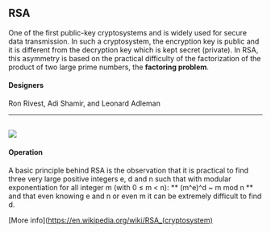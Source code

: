 ## RSA
 One of the first public-key cryptosystems and is widely used for secure data transmission. In such a cryptosystem, the encryption key is public and it is different from the decryption key which is kept secret (private). In RSA, this asymmetry is based on the practical difficulty of the factorization of the product of two large prime numbers, the **factoring problem**.

#### Designers
Ron Rivest, Adi Shamir, and Leonard Adleman

---------------

![](https://globlib4u.files.wordpress.com/2013/10/image1_e.gif)
--------------
#### Operation

A basic principle behind RSA is the observation that it is practical to find three very large positive integers e, d and n such that with modular exponentiation for all integer m (with 0 ≤ m < n):
** (m^e)^d ~ m mod n **
and that even knowing e and n or even m it can be extremely difficult to find d.

[More info](https://en.wikipedia.org/wiki/RSA_(cryptosystem)
